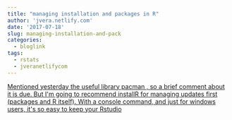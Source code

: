 ```yaml
---
title: "managing installation and packages in R"
author: 'jvera.netlify.com'
date: '2017-07-18'
slug: managing-installation-and-pack
categories:
  - bloglink
tags:
  - rstats
  - jveranetlifycom
---
```


[Mentioned yesterday the useful library pacman , so a brief comment about it is due. But I'm going to recommend installR for managing updates first (packages and R itself). With a console command, and just for windows users, it's so easy to keep your Rstudio<i class="fas fa-external-link-alt"></i>](http://jvera.netlify.com/post/2017/07/18/managing-installation-and-packages-in-r-installr-pacman/)

